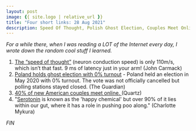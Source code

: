 ```yaml
---
layout: post
image: {{ site.logo | relative_url }}
title: "Four short links: 28 Aug 2021"
description: Speed Of Thought, Polish Ghost Election, Couples Meet Online, Serotonin
---
```


*For a while there, when I was reading a LOT of the Internet every day, I wrote down the random cool stuff I learned.*

1. [The “speed of thought”](https://twitter.com/ID_AA_Carmack/status/1260698271422570497) (neuron conduction speed) is only 110m/s, which isn’t that fast. 9 ms of latency just in your arm!  (John Carmack)
2. [Poland holds ghost election with 0% turnout](https://www.theguardian.com/world/2020/may/11/poland-holds-ghost-election-with-0-turnout) - Poland held an election in May 2020 with 0% turnout. The vote was not officially cancelled but polling stations stayed closed. (The Guardian)
3. [40% of new American couples meet online. ](https://qz.com/1546677/around-40-of-us-couples-now-first-meet-online/) (Quartz)
4.  "[Serotonin](https://twitter.com/CharlotteMykura/status/1258339011334230016) is known as the 'happy chemical' but over 90% of it lies within our gut, where it has a role in pushing poo along." (Charlotte Mykura)

*FIN*